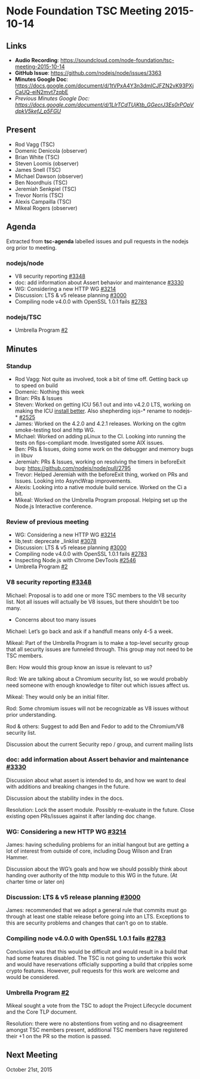 # Node Foundation TSC Meeting 2015-10-14

## Links

* **Audio Recording**: https://soundcloud.com/node-foundation/tsc-meeting-2015-10-14
* **GitHub Issue**: https://github.com/nodejs/node/issues/3363
* **Minutes Google Doc**: <https://docs.google.com/document/d/1tVPxA4Y3n3dmICJFZN2vK93PXjCaUQ-eiN2mvt7zqbE>
* _Previous Minutes Google Doc: <https://docs.google.com/document/d/1LIrTCdTUjKtb_GGecrJ3Es0rPOpVdpkV5kefJ_p5FGU>_

## Present

* Rod Vagg (TSC)
* Domenic Denicola (observer)
* Brian White (TSC)
* Steven Loomis (observer)
* James Snell (TSC)
* Michael Dawson (observer)
* Ben Noordhuis (TSC)
* Jeremiah Senkpiel (TSC)
* Trevor Norris (TSC)
* Alexis Campailla (TSC)
* Mikeal Rogers (observer)

## Agenda

Extracted from **tsc-agenda** labelled issues and pull requests in the nodejs org prior to meeting.

### nodejs/node

* V8 security reporting [#3348](https://github.com/nodejs/node/issues/3348)
* doc: add information about Assert behavior and maintenance [#3330](https://github.com/nodejs/node/pull/3330)
* WG: Considering a new HTTP WG [#3214](https://github.com/nodejs/node/issues/3214)
* Discussion: LTS & v5 release planning [#3000](https://github.com/nodejs/node/issues/3000)
* Compiling node v4.0.0 with OpenSSL 1.0.1 fails [#2783](https://github.com/nodejs/node/issues/2783)

### nodejs/TSC

* Umbrella Program [#2](https://github.com/nodejs/TSC/pull/2)


## Minutes

### Standup

* Rod Vagg: Not quite as involved, took a bit of time off. Getting back up to speed on build
* Domenic: Nothing this week
* Brian: PRs & Issues
* Steven: Worked on getting ICU 56.1 out and into v4.2.0 LTS, working on making the ICU [install better](https://github.com/nodejs/node-v0.x-archive/issues/8996#issuecomment-89411193). Also shepherding iojs-* rename to nodejs-* [#2525](https://github.com/nodejs/node/issues/2525)
* James: Worked on the 4.2.0 and 4.2.1 releases. Working on the cgitm smoke-testing tool and http WG.
* Michael: Worked on adding pLinux to the CI. Looking into running the tests on fips-compliant mode. Investigated some AIX issues.
* Ben: PRs & Issues, doing some work on the debugger and memory bugs in libuv
* Jeremiah: PRs & Issues, working on resolving the timers in beforeExit bug: https://github.com/nodejs/node/pull/2795
* Trevor: Helped Jeremiah with the beforeExit thing, worked on PRs and Issues. Looking into AsyncWrap improvements.
* Alexis: Looking into a native module build service. Worked on the Ci a bit.
* Mikeal: Worked on the Umbrella Program proposal. Helping set up the Node.js Interactive conference.


### Review of previous meeting

* WG: Considering a new HTTP WG [#3214](https://github.com/nodejs/node/issues/3214)
* lib,test: deprecate _linklist [#3078](https://github.com/nodejs/node/pull/3078)
* Discussion: LTS & v5 release planning [#3000](https://github.com/nodejs/node/issues/3000)
* Compiling node v4.0.0 with OpenSSL 1.0.1 fails [#2783](https://github.com/nodejs/node/issues/2783)
* Inspecting Node.js with Chrome DevTools [#2546](https://github.com/nodejs/node/issues/2546)
* Umbrella Program [#2](https://github.com/nodejs/TSC/pull/2)


### V8 security reporting [#3348](https://github.com/nodejs/node/issues/3348)

Michael: Proposal is to add one or more TSC members to the V8 security list. Not all issues will actually be V8 issues, but there shouldn’t be too many.

* Concerns about too many issues

Michael: Let’s go back and ask if a handfull means only 4-5 a week.

Mikeal: Part of the Umbrella Program is to make a top-level security group that all security issues are funneled through. This group may not need to be TSC members.

Ben: How would this group know an issue is relevant to us?

Rod: We are talking about a Chromium security list, so we would probably need someone with enough knowledge to filter out which issues affect us.

Mikeal: They would only be an initial filter.

Rod: Some chromium issues will not be recognizable as V8 issues without prior understanding.

Rod & others: Suggest to add Ben and Fedor to add to the Chromium/V8 security list.

Discussion about the current Security repo / group, and current mailing lists

### doc: add information about Assert behavior and maintenance [#3330](https://github.com/nodejs/node/pull/3330)

Discussion about what assert is intended to do, and how we want to deal with additions and breaking changes in the future.

Discussion about the stability index in the docs.

Resolution: Lock the assert module. Possibly re-evaluate in the future. Close existing open PRs/issues against it after landing doc change.


### WG: Considering a new HTTP WG [#3214](https://github.com/nodejs/node/issues/3214)

James: having scheduling problems for an initial hangout but are getting a lot of interest from outside of core, including Doug Wilson and Eran Hammer.

Discussion about the WG’s goals and how we should possibly think about handing over authority of the http module to this WG in the future. (At charter time or later on)

### Discussion: LTS & v5 release planning [#3000](https://github.com/nodejs/node/issues/3000)

James: recommended that we adopt a general rule that commits must go through at least one stable release before going into an LTS. Exceptions to this are security problems and changes that can’t go on to stable.

### Compiling node v4.0.0 with OpenSSL 1.0.1 fails [#2783](https://github.com/nodejs/node/issues/2783)

Conclusion was that this would be difficult and would result in a build that had some features disabled. The TSC is not going to undertake this work and would have reservations officially supporting a build that cripples some crypto features. However, pull requests for this work are welcome and would be considered.

### Umbrella Program [#2](https://github.com/nodejs/TSC/pull/2)

Mikeal sought a vote from the TSC to adopt the Project Lifecycle document and the Core TLP document.

Resolution: there were no abstentions from voting and no disagreement amongst TSC members present, additional TSC members have registered their +1 on the PR so the motion is passed.

## Next Meeting

October 21st, 2015
